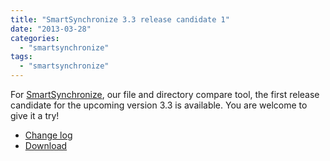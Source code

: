 ```yaml
---
title: "SmartSynchronize 3.3 release candidate 1"
date: "2013-03-28"
categories: 
  - "smartsynchronize"
tags: 
  - "smartsynchronize"
---
```


For [SmartSynchronize](http://www.syntevo.com/smartsynchronize/), our file and directory compare tool, the first release candidate for the upcoming version 3.3 is available. You are welcome to give it a try!

- [Change log](http://www.syntevo.com/smartsynchronize/changelog-eap.txt)
- [Download](http://www.syntevo.com/smartsynchronize/early-access.html)
